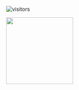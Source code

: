 ![visitors](https://visitor-badge.glitch.me/badge?page_id=page.id)

<img height="180em" src="https://github-readme-stats.vercel.app/gabriel-lr&show_icons=true&hide_border=true&&count_private=true&include_all_commits=true" />
